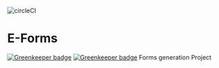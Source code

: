 ![circleCI](https://circleci.com/gh/AlmogShaul/E-Forms.svg?style=shield&circle-token=37:6b:a7:42:7e:1f:e3:3d:9d:b2:b2:ac:ee:98:23:b6)

# E-Forms

[![Greenkeeper badge](https://badges.greenkeeper.io/sapienstech/e-forms.svg)](https://greenkeeper.io/)
[![Greenkeeper badge](https://badges.greenkeeper.io/sapienstech/E-Forms.svg)](https://greenkeeper.io/)
Forms generation Project
